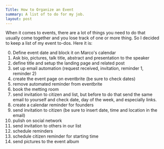```yaml
---
Title: How to Organize an Event
summary: A list of to do for my job.
layout: post
---
```

When it comes to events, there are a lot of things you need to do that usually come together and you lose track of one or more thing. So I decided to keep a list of my event to-dos. Here it is:

0. Define event date and block it on Marco's calendar
1. Ask bio, pictures, talk title, abstract and presentation to the speaker
2. define title and setup the landing page and related post
3. set up email automation (request received, invitation, reminder 1, reminder 2)
4. create the event page on eventbrite (be sure to check dates)
5. remove automated reminder from eventbrite
6. book the metting room
7. send invitation to citizen and list, but before to do that send the same email to yourself and check date, day of the week, and especially links.
8. create a calendar reminder for founders
9. send invitation to citizen (be sure to insert date, time and location in the email)
10. pulish on social network
11. send invitation to others in our list
12. schedule reminders
13. schedule citizen reminder for starting time
14. send pictures to the event album

